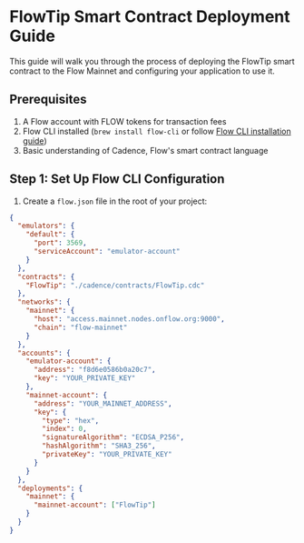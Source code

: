 # FlowTip Smart Contract Deployment Guide

This guide will walk you through the process of deploying the FlowTip smart contract to the Flow Mainnet and configuring your application to use it.

## Prerequisites

1. A Flow account with FLOW tokens for transaction fees
2. Flow CLI installed (`brew install flow-cli` or follow [Flow CLI installation guide](https://docs.onflow.org/flow-cli/install/))
3. Basic understanding of Cadence, Flow's smart contract language

## Step 1: Set Up Flow CLI Configuration

1. Create a `flow.json` file in the root of your project:

```json
{
  "emulators": {
    "default": {
      "port": 3569,
      "serviceAccount": "emulator-account"
    }
  },
  "contracts": {
    "FlowTip": "./cadence/contracts/FlowTip.cdc"
  },
  "networks": {
    "mainnet": {
      "host": "access.mainnet.nodes.onflow.org:9000",
      "chain": "flow-mainnet"
    }
  },
  "accounts": {
    "emulator-account": {
      "address": "f8d6e0586b0a20c7",
      "key": "YOUR_PRIVATE_KEY"
    },
    "mainnet-account": {
      "address": "YOUR_MAINNET_ADDRESS",
      "key": {
        "type": "hex",
        "index": 0,
        "signatureAlgorithm": "ECDSA_P256",
        "hashAlgorithm": "SHA3_256",
        "privateKey": "YOUR_PRIVATE_KEY"
      }
    }
  },
  "deployments": {
    "mainnet": {
      "mainnet-account": ["FlowTip"]
    }
  }
}